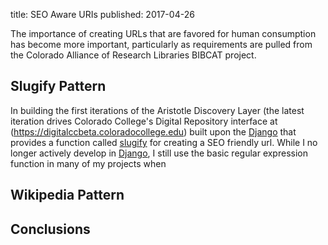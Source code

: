 title: SEO Aware URIs
published: 2017-04-26

The importance of creating URLs that are favored for human consumption
has become more important, particularly as requirements are pulled from
the Colorado Alliance of Research Libraries BIBCAT project.

## Slugify Pattern
In building the first iterations of the Aristotle Discovery Layer (the 
latest iteration drives Colorado College's Digital Repository interface
at (https://digitalccbeta.coloradocollege.edu) built upon the 
[Django][DJGO] that provides a function called [slugify](https://docs.djangoproject.com/en/1.11/ref/utils/#django.utils.text.slugify) for creating a 
SEO friendly url. While I no longer actively develop in [Django][DJGO],
I still use the basic regular expression function in many of my projects
when  

## Wikipedia Pattern

## Conclusions

[DJGO]: https://www.djangoproject.com/
